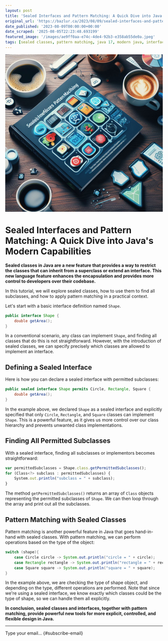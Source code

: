 ```yaml
---
layout: post
title: 'Sealed Interfaces and Pattern Matching: A Quick Dive into Java’s Modern Capabilities'
original_url: 'https://bazlur.ca/2023/08/09/sealed-interfaces-and-pattern-matching-a-quick-dive-into-javas-modern-capabilities/'
date_published: '2023-08-09T00:00:00+00:00'
date_scraped: '2025-08-05T22:23:48.693199'
featured_image: '/images/ae9ff0aa-e74c-4de4-92b3-e358ab55de0a.jpeg'
tags: [sealed classes, pattern matching, java 17, modern java, interface design]
---
```


![](/images/ae9ff0aa-e74c-4de4-92b3-e358ab55de0a.jpeg)

Sealed Interfaces and Pattern Matching: A Quick Dive into Java's Modern Capabilities
====================================================================================

**Sealed classes in Java are a new feature that provides a way to restrict the classes that can inherit from a superclass or extend an interface. This new language feature enhances the encapsulation and provides more control to developers over their codebase.**

In this tutorial, we will explore sealed classes, how to use them to find all subclasses, and how to apply pattern matching in a practical context.

Let's start with a basic interface definition named `Shape`.

```java
public interface Shape {
    double getArea();
}
```

In a conventional scenario, any class can implement `Shape`, and finding all classes that do this is not straightforward. However, with the introduction of sealed classes, we can specify precisely which classes are allowed to implement an interface.

Defining a Sealed Interface
---------------------------

Here is how you can declare a sealed interface with permitted subclasses:

```java
public sealed interface Shape permits Circle, Rectangle, Square {
    double getArea();
}
```

In the example above, we declared `Shape` as a sealed interface and explicitly specified that only `Circle`, `Rectangle`, and `Square` classes can implement `Shape`. This is a powerful feature, as it gives us more control over our class hierarchy and prevents unwanted class implementations.

Finding All Permitted Subclasses
--------------------------------

With a sealed interface, finding all subclasses or implementors becomes straightforward:

```javascript
var permittedSubclasses = Shape.class.getPermittedSubclasses();
for (Class<?> subclass : permittedSubclasses) {
    System.out.println("subclass = " + subclass);
}
```

The method `getPermittedSubclasses()` returns an array of `Class` objects representing the permitted subclasses of `Shape`. We can then loop through the array and print out all the subclasses.

Pattern Matching with Sealed Classes
------------------------------------

Pattern matching is another powerful feature in Java that goes hand-in-hand with sealed classes. With pattern matching, we can perform operations based on the type of the object:  

```java
switch (shape){
    case Circle circle -> System.out.println("circle = " + circle);
    case Rectangle rectangle -> System.out.println("rectangle = " + rectangle);
    case Square square -> System.out.println("square = " + square);
}
```

In the example above, we are checking the type of shape object, and depending on the type, different operations are performed. Note that since we're using a sealed interface, we know exactly which classes could be the type of shape, so we can handle them all explicitly.

**In conclusion, sealed classes and interfaces, together with pattern matching, provide powerful new tools for more explicit, controlled, and flexible design in Java.**  

*** ** * ** ***

Type your email... {#subscribe-email}
